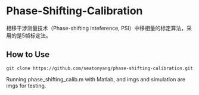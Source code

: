 # Phase-Shifting-Calibration
相移干涉测量技术（Phase-shifting inteference, PSI）中移相量的标定算法，采用的是5帧标定法。



## How to Use

```
git clone https://github.com/seatonyang/phase-shifting-calibration.git
```



Running phase_shifting_calib.m with Matlab, and imgs and simulation are imgs for testing.

